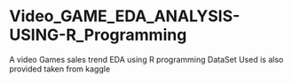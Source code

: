 # Video_GAME_EDA_ANALYSIS-USING-R_Programming
A video Games sales trend EDA  using R programming
DataSet Used is also provided taken from kaggle
